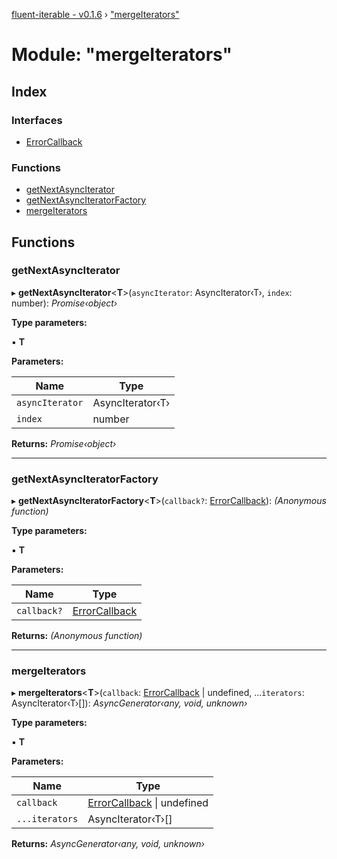 [fluent-iterable - v0.1.6](../README.md) › ["mergeIterators"](_mergeiterators_.md)

# Module: "mergeIterators"

## Index

### Interfaces

* [ErrorCallback](../interfaces/_mergeiterators_.errorcallback.md)

### Functions

* [getNextAsyncIterator](_mergeiterators_.md#getnextasynciterator)
* [getNextAsyncIteratorFactory](_mergeiterators_.md#getnextasynciteratorfactory)
* [mergeIterators](_mergeiterators_.md#mergeiterators)

## Functions

###  getNextAsyncIterator

▸ **getNextAsyncIterator**<**T**>(`asyncIterator`: AsyncIterator‹T›, `index`: number): *Promise‹object›*

**Type parameters:**

▪ **T**

**Parameters:**

Name | Type |
------ | ------ |
`asyncIterator` | AsyncIterator‹T› |
`index` | number |

**Returns:** *Promise‹object›*

___

###  getNextAsyncIteratorFactory

▸ **getNextAsyncIteratorFactory**<**T**>(`callback?`: [ErrorCallback](../interfaces/_mergeiterators_.errorcallback.md)): *(Anonymous function)*

**Type parameters:**

▪ **T**

**Parameters:**

Name | Type |
------ | ------ |
`callback?` | [ErrorCallback](../interfaces/_mergeiterators_.errorcallback.md) |

**Returns:** *(Anonymous function)*

___

###  mergeIterators

▸ **mergeIterators**<**T**>(`callback`: [ErrorCallback](../interfaces/_mergeiterators_.errorcallback.md) | undefined, ...`iterators`: AsyncIterator‹T›[]): *AsyncGenerator‹any, void, unknown›*

**Type parameters:**

▪ **T**

**Parameters:**

Name | Type |
------ | ------ |
`callback` | [ErrorCallback](../interfaces/_mergeiterators_.errorcallback.md) &#124; undefined |
`...iterators` | AsyncIterator‹T›[] |

**Returns:** *AsyncGenerator‹any, void, unknown›*

